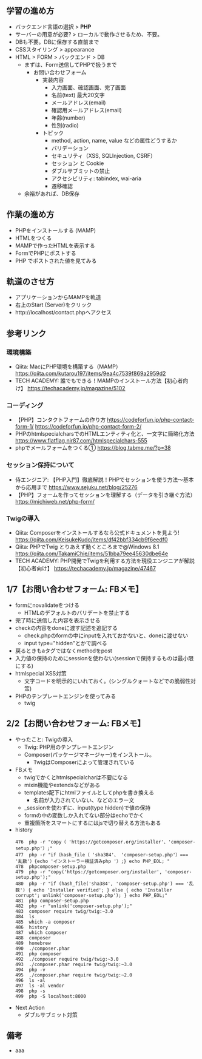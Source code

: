 ## 学習の進め方
- バックエンド言語の選択 > **PHP**
- サーバーの用意が必要? > ローカルで動作させるため、不要。
- DBも不要。DBに保存する直前まで
- CSSスタイリング > appearance
- HTML > FORM > バックエンド > DB
  - まずは、Form送信してPHPで扱うまで
    - お問い合わせフォーム
      - 実装内容
        - 入力画面、確認画面、完了画面
        - 名前(text) 最大20文字
        - メールアドレス(email)
        - 確認用メールアドレス(email)
        - 年齢(number)
        - 性別(radio)
      - トピック
        - method, action, name, value などの属性どうするか
        - バリデーション
        - セキュリティ（XSS, SQLInjection, CSRF）
        - セッション と Cookie
        - ダブルサブミットの禁止
        - アクセシビリティ: tabindex, wai-aria
        - 遷移確認
  - 余裕があれば、DB保存
## 作業の進め方
- PHPをインストールする (MAMP)
- HTMLをつくる
- MAMPで作ったHTMLを表示する
- FormでPHPにポストする
- PHP でポストされた値を見てみる
## 軌道のさせ方
- アプリケーションからMAMPを軌道
- 右上のStart (Server)をクリック
- http://localhost/contact.phpへアクセス
## 参考リンク
### 環境構築
- Qiita: MacにPHP環境を構築する（MAMP）
https://qiita.com/kutarou197/items/9ea4c7539f869a2959d2
- TECH ACADEMY: 誰でもできる！MAMPのインストール方法【初心者向け】
https://techacademy.jp/magazine/5102
### コーディング
- 【PHP】コンタクトフォームの作り方
https://codeforfun.jp/php-contact-form-1/
https://codeforfun.jp/php-contact-form-2/
- PHPのhtmlspecialcharsでのHTMLエンティティ化と、一文字に簡略化方法
https://www.flatflag.nir87.com/htmlspecialchars-555
- phpでメールフォームをつくる①
https://blog.tabme.me/?p=38
### セッション保持について
- 侍エンジニア: 【PHP入門】徹底解説！PHPでセッションを使う方法～基本から応用まで
https://www.sejuku.net/blog/25276
- 【PHP】フォームを作ってセッションを理解する（データを引き継ぐ方法）
https://michiweb.net/php-form/

### Twigの導入
- Qiita: Composerをインストールするなら公式ドキュメントを見よう!
https://qiita.com/KeisukeKudo/items/df42bbf334cb9f6eedf0
- Qiita: PHPでTwig とりあえず動くところまで@Windows 8.1
https://qiita.com/TakamiChie/items/51bba79ee45630dbe64e
- TECH ACADEMY: PHP開発でTwigを利用する方法を現役エンジニアが解説【初心者向け】
https://techacademy.jp/magazine/47467

## 1/7【お問い合わせフォーム: FBメモ】
- formにnovalidateをつける
  - HTMLのデフォルトのバリデートを禁止する
- 完了時に送信した内容を表示させる
- checkの内容をdoneに渡す記述を追記する
  - check.phpのformの中にinputを入れておかないと、doneに渡せない
  - input type="hidden"とかで調べる
- 戻るときもaタグではなくmethodをpost
- 入力値の保持のためにsessionを使わない(sessionで保持するものは最小限にする)
- htmlspecial XSS対策
  - 文字コードを明示的にいれておく。(シングルクォートなどでの脆弱性対策)
- PHPのテンプレートエンジンを使ってみる
  - twig
## 2/2【お問い合わせフォーム: FBメモ】
- やったこと: Twigの導入
  - Twig: PHP用のテンプレートエンジン
  - Composer(パッケージマネージャー)をインストール。
    - TwigはComposerによって管理されている
- FBメモ
  - twigでかくとhtmlspecialcharは不要になる
  - mixin機能やextendsなどがある
  - templates配下にhtmlファイルとしてphpを書き換える
    - 名前が入力されていない、などのエラー文
  - _sessionを使わずに、input(type hidden)で値の保持
  - formの中の変数しか入れてない部分はechoでかく
  - 重複箇所をスマートにするにはjsで切り替える方法もある
- history
  ```
  476  php -r "copy（ 'https://getcomposer.org/installer'、'composer-setup.php'）;"
  477  php -r "if（hash_file（ 'sha384'、 'composer-setup.php'）=== '乱数'）{echo 'インストーラー検証済みphp '）;} echo PHP_EOL; "
  478  phpcomposer-setup.php
  479  php -r "copy('https://getcomposer.org/installer', 'composer-setup.php');"
  480  php -r "if (hash_file('sha384', 'composer-setup.php') === '乱数') { echo 'Installer verified'; } else { echo 'Installer corrupt'; unlink('composer-setup.php'); } echo PHP_EOL;"
  481  php composer-setup.php
  482  php -r "unlink('composer-setup.php');"
  483  composer require twig/twig:~3.0
  484  ls
  485  which -a composer
  486  history
  487  which composer
  488  composer
  489  homebrew
  490  ./composer.phar
  491  php composer
  492  ./composer require twig/twig:~3.0
  493  ./composer.phar require twig/twig:~3.0
  494  php -v
  495  ./composer.phar require twig/twig:~2.0
  496  ls -al
  497  ls -al vendor
  498  php -s
  499  php -S localhost:8000
  ```
- Next Action
  - ダブルサブミット対策
## 備考
- aaa
